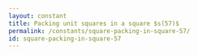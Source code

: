 ```yaml
---
layout: constant
title: Packing unit squares in a square $s(57)$
permalink: /constants/square-packing-in-square-57/
id: square-packing-in-square-57
---
```

